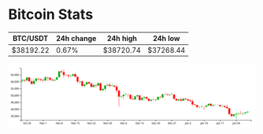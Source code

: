 # Bitcoin Stats

BTC/USDT|24h change|24h high|24h low|
|---|---|---|---|
|$38192.22|0.67%|$38720.74|$37268.44|

<img src="./chart.svg">
